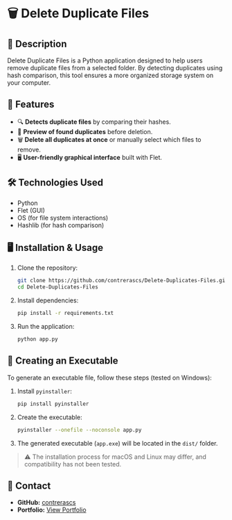 # 🗑️ Delete Duplicate Files

## 📌 Description
Delete Duplicate Files is a Python application designed to help users remove duplicate files from a selected folder. By detecting duplicates using hash comparison, this tool ensures a more organized storage system on your computer.

## 🚀 Features
- 🔍 **Detects duplicate files** by comparing their hashes.
- 👀 **Preview of found duplicates** before deletion.
- 🗑️ **Delete all duplicates at once** or manually select which files to remove.
- 🖥️ **User-friendly graphical interface** built with Flet.

## 🛠 Technologies Used
- Python
- Flet (GUI)
- OS (for file system interactions)
- Hashlib (for hash comparison)

## 🖥️ Installation & Usage
1. Clone the repository:
   ```bash
   git clone https://github.com/contrerascs/Delete-Duplicates-Files.git
   cd Delete-Duplicates-Files
   ```
2. Install dependencies:
   ```bash
   pip install -r requirements.txt
   ```
3. Run the application:
   ```bash
   python app.py
   ```

## 🔧 Creating an Executable
To generate an executable file, follow these steps (tested on Windows):

1. Install `pyinstaller`:
   ```bash
   pip install pyinstaller
   ```
2. Create the executable:
   ```bash
   pyinstaller --onefile --noconsole app.py
   ```
3. The generated executable (`app.exe`) will be located in the `dist/` folder.

> ⚠️ The installation process for macOS and Linux may differ, and compatibility has not been tested.

## 📩 Contact
- **GitHub:** [contrerascs](https://github.com/contrerascs)
- **Portfolio:** [View Portfolio](https://contrerascs.github.io/Portafolio-WEB/)
